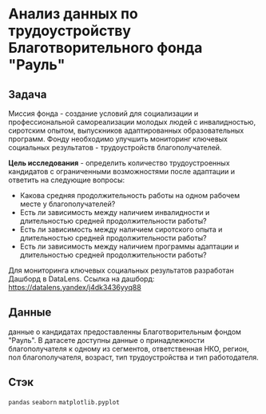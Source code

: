 # Анализ данных по трудоустройству Благотворительного фонда "Рауль"

## Задача
Миссия фонда - создание условий для социализации и профессиональной самореализации молодых людей с инвалидностью, сиротским опытом, выпускников адаптированных образовательных программ. Фонду необходимо улучшить мониторинг ключевых социальных результатов - трудоустройств благополучателей.

**Цель исследования** - определить количество трудоустроенных кандидатов с ограниченными возможностями после адаптации и ответить на следующие вопросы:

 - Какова средняя продолжительность работы на одном рабочем месте у благополучателей?
 - Есть ли зависимость между наличием инвалидности и длительностью средней продолжительности работы?
 - Есть ли зависимость между наличием сиротского опыта и длительностью средней продолжительности работы?
 - Есть ли зависимость между наличием программы адаптации и длительностью средней продолжительности работы?

Для мониторинга ключевых социальных результатов разработан Дашборд в DataLens. Ссылка на дашборд: https://datalens.yandex/j4dk3436yyq88

## Данные
данные о кандидатах предоставленны Благотворительным фондом "Рауль". В датасете доступны данные о принадлежности благополучателя к одному из сегментов, ответственная НКО, регион, пол благополучателя, возраст, тип трудоустройства и тип работодателя. 

## Стэк
`pandas`
`seaborn`
`matplotlib.pyplot`

